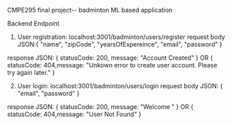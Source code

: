 CMPE295 final project-- badminton ML based application

Backend Endpoint
1. User registration: localhost:3001/badminton/users/register
request body JSON:{
    "name",
    "zipCode",
    "yearsOfExpereince",
    "email",
    "password"
}

response JSON:
{   statusCode: 200, message: "Account Created" }
OR
{
    statusCode: 404,message: "Unkown error to create user account. Please try again later." 
}

2. User login: localhost:3001/badminton/users/login
request body JSON:
{
    "email",
    "password"
}

response JSON:
{
    statusCode: 200, message: "Welcome "
}
OR
{
    statusCode: 404,message: "User Not Found" 
}
